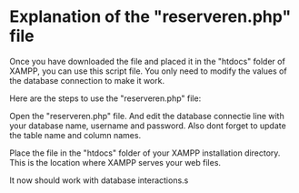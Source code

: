 # Explanation of the "reserveren.php" file

Once you have downloaded the file and placed it in the "htdocs" folder of XAMPP, you can use this script file. You only need to modify the values of the database connection to make it work.

Here are the steps to use the "reserveren.php" file:

Open the "reserveren.php" file. And edit the database connectie line with your database name, username and password. Also dont forget to update the table name and column names.

Place the file in the "htdocs" folder of your XAMPP installation directory. This is the location where XAMPP serves your web files. 

It now should work with database interactions.s